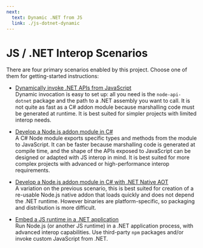 ```yaml
---
next:
  text: Dynamic .NET from JS
  link: ./js-dotnet-dynamic
---
```


# JS / .NET Interop Scenarios

There are four primary scenarios enabled by this project. Choose one of them for getting-started
instructions:

 - [Dynamically invoke .NET APIs from JavaScript](./js-dotnet-dynamic)<br/>
   Dynamic invocation is easy to set up: all you need is the `node-api-dotnet` package and the
   path to a .NET assembly you want to call. It is not quite as fast as a C# addon module because
   marshalling code must be generated at runtime. It is best suited for simpler projects with
   limited interop needs.

 - [Develop a Node.js addon module in C#](./js-dotnet-module)<br/>
   A C# Node module exports specific types and methods from the module to JavaScript. It can be
   faster because marshalling code is generated at compile time, and the shape of the APIs
   exposed to JavaScript can be designed or adapted with JS interop in mind. It is best suited
   for more complex projects with advanced or high-performance interop requirements.

 - [Develop a Node.js addon module in C# with .NET Native AOT](./js-aot-module)<br/>
   A variation on the previous scenario, this is best suited for creation of a re-usable Node.js
   native addon that loads quickly and does not depend the .NET runtime. However binaries are
   platform-specific, so packaging and distribution is more difficult.

 - [Embed a JS runtime in a .NET application](./dotnet-js)<br/>
   Run Node.js (or another JS runtime) in a .NET application process, with advanced interop
   capabilities. Use third-party `npm` packages and/or invoke custom JavaScript from .NET.
